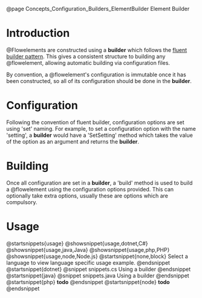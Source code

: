 @page Concepts_Configuration_Builders_ElementBuilder Element Builder

# Introduction

@Flowelements are constructed using a **builder** which follows the
[fluent builder pattern](https://en.wikipedia.org/wiki/Fluent_interface).
This gives a consistent structure to building any @flowelement, allowing
automatic building via configuration files.

By convention, a @flowelement's configuration is immutable once it has been
constructed, so all of its configuration should be done in the **builder**.


# Configuration

Following the convention of fluent builder, configuration options are set using 'set' naming. For example,
to set a configuration option with the name 'setting', a **builder** would have a 'SetSetting' method which
takes the value of the option as an argument and returns the **builder**.


# Building

Once all configuration are set in a **builder**, a 'build' method is used to build a @flowelement
using the configuration options provided. This can optionally take extra options, usually these are options
which are compulsory.

# Usage

@startsnippets{usage}
@showsnippet{usage,dotnet,C#}
@showsnippet{usage,java,Java}
@showsnippet{usage,php,PHP}
@showsnippet{usage,node,Node.js}
@startsnippet{none,block}
Select a language to view language specific usage example.
@endsnippet
@startsnippet{dotnet}
@snippet snippets.cs Using a builder
@endsnippet
@startsnippet{java}
@snippet snippets.java Using a builder
@endsnippet
@startsnippet{php}
**todo**
@endsnippet
@startsnippet{node}
**todo**
@endsnippet

